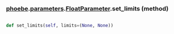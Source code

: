 ### [phoebe](phoebe.md).[parameters](phoebe.parameters.md).[FloatParameter](phoebe.parameters.FloatParameter.md).set_limits (method)


```py

def set_limits(self, limits=(None, None))

```


